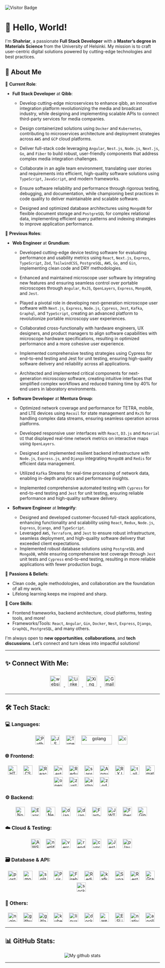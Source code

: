 ![Visitor Badge](https://visitor-badge.laobi.icu/badge?page_id=shahsau.shahsau)

# 👋 Hello, World!

I'm **Shahriar**, a passionate **Full Stack Developer** with a **Master’s degree in Materials Science** from the University of Helsinki. My mission is to craft user-centric digital solutions powered by cutting-edge technologies and best practices.

## 🚀 About Me

🌟 **Current Role**:
 - **Full Stack Developer** at **Qibb**:
   - Develop cutting-edge microservices to enhance qibb, an innovative integration platform revolutionizing the media and broadcast industry, while designing and implementing scalable APIs to connect third-party services for media companies.

   - Design containerized solutions using `Docker` and `Kubernetes`, contributing to microservices architecture and deployment strategies across `AWS` and `GCP` cloud platforms.

   - Deliver full-stack code leveraging `Angular`, `Nest.js`, `Node.js`, `Next.js`, `Go`, and `Fiber` to build robust, user-friendly components that address complex media integration challenges.

   - Collaborate in an agile team environment, translating user stories and requirements into efficient, high-quality software solutions using `TypeScript`, `JavaScript`, and modern frameworks.

   - Ensure software reliability and performance through rigorous testing, debugging, and documentation, while championing best practices in code quality to deliver maintainable and scalable software.
     
   - Designed and optimized database architectures using `MongoDB` for flexible document storage and `PostgreSQL` for complex relational data, implementing efficient query patterns and indexing strategies to improve application performance.


🌟 **Previous Roles**:
- **Web Engineer** at **Grundium**:
   - Developed cutting-edge device testing software for evaluating performance and usability metrics using `React`, `Next.js`, `Express`, `TypeScript`, `Zod`, `TailwindCSS`, `PostgreSQL`, `AWS`, `Go`, and `Gin`, implementing clean code and DRY methodologies.

   - Enhanced and maintained microscope user software by integrating new features and ensuring seamless control over portable microscopes through `Angular`, `RxJS`, `OpenLayers`, `Express`, `MongoDB`, and `Jest`.

   - Played a pivotal role in developing next-generation microscope user software with `Next.js`, `Express`, `Node.js`, `Cypress`, `Jest`, `Kafka`, `Graphql`, and `TypeScript`, creating an advanced platform to revolutionize portable microscopy user experiences.

   - Collaborated cross-functionally with hardware engineers, UX designers, and product managers to align software capabilities with microscope hardware specifications, resulting in optimized performance and a more cohesive user experience.

   - Implemented comprehensive testing strategies using Cypress for end-to-end testing and Jest for unit testing, ensuring high-quality software delivery and reliability across all applications.

   - Architected and implemented critical components for next-generation microscopy software, creating intuitive interfaces that simplified complex workflows and reduced training time by 40% for end users in laboratory environments.

- **Software Developer** at **Mentura Group**:
  - Optimized network coverage and performance for TETRA, mobile, and LTE devices using `Recoil` for state management and `RxJS` for handling complex data streams, ensuring seamless operation across platforms.

  - Developed responsive user interfaces with `React`, `D3.js` and `Material UI` that displayed real-time network metrics on interactive maps using `OpenLayers`.

  - Designed and implemented resilient backend infrastructure with `Node.js`, `Express.js`, and `Django` integrating `MongoDB` and `Redis` for efficient data management.

  - Utilized `Kafka` Streams for real-time processing of network data, enabling in-depth analytics and performance insights.

  - Implemented comprehensive automated testing with `Cypress` for end-to-end testing and `Jest` for unit testing, ensuring reliable performance and high-quality software delivery.

 
- **Software Engineer** at **Integrify**:
  - Designed and developed customer-focused full-stack applications, enhancing functionality and scalability using `React`, `Redux`, `Node.js`, `Express`, `Django`, and `TypeScript`.
  - Leveraged `AWS`, `Terraform`, and `Jest` to ensure robust infrastructure, seamless deployment, and high-quality software delivery that exceeded client expectations.
  - Implemented robust database solutions using `PostgreSQL` and `MongoDB`, while ensuring comprehensive test coverage through `Jest` unit tests and `Cypress` end-to-end testing, resulting in more reliable applications with fewer production bugs.

🌟 **Passions & Beliefs**:
- Clean code, agile methodologies, and collaboration are the foundation of all my work.
- Lifelong learning keeps me inspired and sharp.

💼 **Core Skills**:
- Frontend frameworks, backend architecture, cloud platforms, testing tools, and more!
- Frameworks/Tools: `React`, `Angular`, `Gin`, `Docker`, `Nest`, `Express`, `Django`, `GraphQL`, `PostgreSQL`, and many others.

I'm always open to **new opportunities**, **collaborations**, and **tech discussions**. Let’s connect and turn ideas into impactful solutions!

---

## ✨ Connect With Me:

<p align="center">
  <a href="https://shahsau.vercel.app/" target="_blank" rel="noopener noreferrer">
    <img src="https://img.shields.io/badge/website-000000?style=for-the-badge&logo=About.me&logoColor=white" alt="website" height="35" style="margin:10px">
  </a>
  <a href="https://www.linkedin.com/in/shahriar-saurov/" target="_blank" rel="noopener noreferrer">
    <img src="https://img.shields.io/badge/LinkedIn-0077B5?style=for-the-badge&logo=linkedin&logoColor=white" alt="LinkedIn" height="35" style="margin:10px">
  </a>
<!--   <a href="https://twitter.com/saurov_shahriar" target="_blank" rel="noopener noreferrer">
    <img src="https://img.shields.io/badge/Twitter-1DA1F2?style=for-the-badge&logo=twitter&logoColor=white" alt="Twitter" height="35" style="margin:10px">
  </a> -->
  <a href="https://www.xing.com/profile/Shahriar_Saurov/web_profiles" target="_blank" rel="noopener noreferrer">
    <img src="https://img.shields.io/badge/xing-%23006567.svg?style=for-the-badge&logo=xing&logoColor=white" alt="Xing" height="35" style="margin:10px">
  </a>
  <a href="mailto:shahriarksaurov@gmail.com">
    <img src="https://img.shields.io/badge/Gmail-D14836?style=for-the-badge&logo=gmail&logoColor=white" alt="Gmail" height="35" style="margin:10px">
  </a>
</p>

---

## 🛠️ Tech Stack:

### 💻 Languages:
<div align="center">
  <img src="https://img.shields.io/badge/Python-3776AB?style=for-the-badge&logo=python&logoColor=white" alt="Python" height="30" style="vertical-align:top; margin:4px">&nbsp;&nbsp;
  <img src="https://img.shields.io/badge/JavaScript-323330?style=for-the-badge&logo=javascript&logoColor=F7DF1E" alt="JS" height="30" style="vertical-align:top; margin:4px">&nbsp;&nbsp;
  <img src="https://img.shields.io/badge/TypeScript-007ACC?style=for-the-badge&logo=typescript&logoColor=white" alt="Typescript" height="30" style="vertical-align:top; margin:4px">&nbsp;&nbsp;
  <img src="https://img.shields.io/badge/go-%2300ADD8.svg?style=for-the-badge&logo=go&logoColor=white" alt="golang" height="30" width="100" style="vertical-align:top; margin:4px">&nbsp;&nbsp;
  <img src="https://img.shields.io/badge/C-00599C?style=for-the-badge&logo=c&logoColor=white" alt="c" height="30" style="vertical-align:top; margin:4px">&nbsp;&nbsp;
</div>

### 🌐 Frontend:
<div align="center">
  <img src="https://img.shields.io/badge/HTML5-E34F26?style=for-the-badge&logo=html5&logoColor=white" alt="HTML5" height="30" style="vertical-align:top; margin:4px">&nbsp;&nbsp;
  <img src="https://img.shields.io/badge/CSS3-1572B6?style=for-the-badge&logo=css3&logoColor=white" alt="CSS3" height="30" style="vertical-align:top; margin:4px">&nbsp;&nbsp;
  <img src="https://img.shields.io/badge/React-20232A?style=for-the-badge&logo=react&logoColor=61DAFB" alt="React" height="30" style="vertical-align:top; margin:4px">&nbsp;&nbsp;
  <img src="https://img.shields.io/badge/next.js-000000?style=for-the-badge&logo=nextdotjs&logoColor=white" alt="next-js" height="30" style="vertical-align:top; margin:4px">&nbsp;&nbsp; 
  <img src="https://img.shields.io/badge/redux-%23593d88.svg?style=for-the-badge&logo=redux&logoColor=white" alt="Redux" height="30" style="vertical-align:top; margin:4px">&nbsp;&nbsp;
  <img src="https://img.shields.io/badge/Sass-CC6699?style=for-the-badge&logo=sass&logoColor=white" alt="sass" height="30" style="vertical-align:top; margin:4px">&nbsp;&nbsp;
  <img src="https://img.shields.io/badge/angular-%23DD0031.svg?style=for-the-badge&logo=angular&logoColor=white" alt="Angular" height="30" style="vertical-align:top; margin:4px">&nbsp;&nbsp;
  <img src="https://img.shields.io/badge/rxjs-%23B7178C.svg?style=for-the-badge&logo=reactivex&logoColor=white"  alt="RXJS" height="30" style="vertical-align:top; margin:4px">&nbsp;&nbsp;
  <img src="https://img.shields.io/badge/Tailwind_CSS-38B2AC?style=for-the-badge&logo=tailwind-css&logoColor=white" alt="tailwind" height="30" style="vertical-align:top; margin:4px">&nbsp;&nbsp;
  <img src="https://img.shields.io/badge/Material%20UI-007FFF?style=for-the-badge&logo=mui&logoColor=white" alt="material-UI" height="30" style="vertical-align:top; margin:4px">&nbsp;&nbsp;
 <img src='https://img.shields.io/badge/Openlayers-100000?style=for-the-badge&logo=openlayers&logoColor=white&labelColor=41C73F&color=34CA52' alt="openlayers" height="30" style="vertical-align:top; margin:4px">&nbsp;&nbsp;
<!--   <img src="https://img.shields.io/badge/Gatsby-%23663399.svg?style=for-the-badge&logo=gatsby&logoColor=white" alt="gatsby-js" height="30" style="vertical-align:top; margin:4px">&nbsp;&nbsp;  -->
<!--   <img src="https://img.shields.io/badge/chakra-%234ED1C5.svg?style=for-the-badge&logo=chakraui&logoColor=white" alt="chakra-ui" height="30" style="vertical-align:top; margin:4px">&nbsp;&nbsp;  -->
  <img src="https://img.shields.io/badge/zustand-%2320232a.svg?style=for-the-badge&logo=react&logoColor=%2361DAFB" alt="zystand" height="30" style="vertical-align:top; margin:4px">&nbsp;&nbsp; 
  <img src="https://img.shields.io/badge/astro-%232C2052.svg?style=for-the-badge&logo=astro&logoColor=white" alt="astro" height="30" style="vertical-align:top; margin:4px">&nbsp;&nbsp; 
  <img src="https://img.shields.io/badge/zod-2ea44f?logo=zod&logoColor=%23f0f0f0&style=for-the-badge" alt="zod"height="30" style="vertical-align:top; margin:4px">&nbsp;&nbsp;
</div>

### ⚙️ Backend:
<div align="center">
  <img src="https://img.shields.io/badge/Node.js-339933?style=for-the-badge&logo=nodedotjs&logoColor=white" alt="Node" height="30" style="vertical-align:top; margin:4px">&nbsp;&nbsp;
  <img src="https://img.shields.io/badge/express.js-%23404d59.svg?style=for-the-badge&logo=express&logoColor=%2361DAFB" alt="Express" height="30" style="vertical-align:top; margin:4px">&nbsp;&nbsp;
  <img src="https://img.shields.io/badge/nestjs-%23E0234E.svg?style=for-the-badge&logo=nestjs&logoColor=white" alt="NestJS" height="30" style="vertical-align:top; margin:4px">&nbsp;&nbsp;
  <img src="https://img.shields.io/badge/Django-092E20?style=for-the-badge&logo=django&logoColor=white" alt="django" height="30" style="vertical-align:top; margin:4px">&nbsp;&nbsp;
  <img src="https://img.shields.io/badge/django%20rest-ff1709?style=for-the-badge&logo=django&logoColor=white" alt="django-rest" height="30" style="vertical-align:top; margin:4px">&nbsp;&nbsp;
  <img src="https://img.shields.io/badge/FastAPI-005571?style=for-the-badge&logo=fastapi" alt="Fast-API" height="30" style="vertical-align:top; margin:4px">&nbsp;&nbsp;
  <img src="https://img.shields.io/badge/JWT-000000?style=for-the-badge&logo=JSON%20web%20tokens&logoColor=white" alt="JWT" height="30" style="vertical-align:top; margin:4px">&nbsp;&nbsp;
  <img src="https://img.shields.io/badge/Go%20Fiber-gray?style=for-the-badge&logo=go&logoColor=white" alt="Fiber" height="30" style="vertical-align:top; margin:4px">&nbsp;&nbsp; 
  <img src="https://img.shields.io/badge/Gin-black?style=for-the-badge&logo=gin&logoColor=white" alt="Gin-go" height="30" style="vertical-align:top; margin:4px">&nbsp;&nbsp;
</div>

### ☁️ Cloud & Testing:
<div align="center">
  <img src="https://img.shields.io/badge/AWS-%23FF9900.svg?style=for-the-badge&logo=amazon-aws&logoColor=white" alt="AWS" height="30" style="vertical-align:top; margin:4px">&nbsp;&nbsp;
  <img src="https://img.shields.io/badge/Netlify-00C7B7?style=for-the-badge&logo=netlify&logoColor=white" alt="netlify" height="30" style="vertical-align:top; margin:4px">&nbsp;&nbsp;
  <img src="https://img.shields.io/badge/vercel-%23000000.svg?style=for-the-badge&logo=vercel&logoColor=white" alt="vercel" height="30" style="vertical-align:top; margin:4px">&nbsp;&nbsp;
  <img src="https://img.shields.io/badge/Render-%46E3B7.svg?style=for-the-badge&logo=render&logoColor=white" alt="render" height="30" style="vertical-align:top; margin:4px">&nbsp;&nbsp;
  <img src="https://img.shields.io/badge/-cypress-%23E5E5E5?style=for-the-badge&logo=cypress&logoColor=058a5e" alt="cypress" height="30" style="vertical-align:top; margin:4px">&nbsp;&nbsp;
  <img src="https://img.shields.io/badge/-jest-%23C21325?style=for-the-badge&logo=jest&logoColor=white" alt="Jest" height="30" style="vertical-align:top; margin:4px">&nbsp;&nbsp;
  <img src="https://img.shields.io/badge/-playwright-%232EAD33?style=for-the-badge&logo=playwright&logoColor=white" alt="playwright" height="30" style="vertical-align:top; margin:4px">&nbsp;&nbsp;
</div>

### 🗃️ Database & API:
<div align="center">
 <img src="https://img.shields.io/badge/PostgreSQL-316192?style=for-the-badge&logo=postgresql&logoColor=white" alt="postgre" height="30" style="vertical-align:top; margin:4px">&nbsp;&nbsp;
 <img src="https://img.shields.io/badge/MongoDB-4EA94B?style=for-the-badge&logo=mongodb&logoColor=white" alt="mongo" height="30" style="vertical-align:top; margin:4px">&nbsp;&nbsp;	
 <img src="https://img.shields.io/badge/SQLite-07405E?style=for-the-badge&logo=sqlite&logoColor=white" alt="sqlite" height="30" style="vertical-align:top; margin:4px">&nbsp;&nbsp;	
 <img src="https://img.shields.io/badge/Prisma-3982CE?style=for-the-badge&logo=Prisma&logoColor=white" alt="Prisma" height="30" style="vertical-align:top; margin:4px">&nbsp;&nbsp;
 <img src="https://img.shields.io/badge/firebase-ffca28?style=for-the-badge&logo=firebase&logoColor=black" alt="Firebase" height="30" style="vertical-align:top; margin:4px">&nbsp;&nbsp;
 <img src="https://img.shields.io/badge/redis-CC0000.svg?&style=for-the-badge&logo=redis&logoColor=white" alt="Redis" height="30" style="vertical-align:top; margin:4px">&nbsp;&nbsp;
  <img src="https://img.shields.io/badge/Apache%20Kafka-000?style=for-the-badge&logo=apachekafka" alt="kafka" height="30" style="vertical-align:top; margin:4px">&nbsp;&nbsp;
 <img src="https://img.shields.io/badge/Supabase-3ECF8E?style=for-the-badge&logo=supabase&logoColor=white" alt="Supabase" height="30" style="vertical-align:top; margin:4px">&nbsp;&nbsp;
 <img src="https://img.shields.io/badge/restapi-109989?style=for-the-badge&logo=FASTAPI&logoColor=white" alt="Rest Api" height="30" style="vertical-align:top; margin:4px">&nbsp;&nbsp;
 <img src="https://img.shields.io/badge/GraphQl-E10098?style=for-the-badge&logo=graphql&logoColor=white" alt="GraphQl" height="30" style="vertical-align:top; margin:4px">&nbsp;&nbsp;
 <img src="https://img.shields.io/badge/Socket.io-black?style=for-the-badge&logo=socket.io&badgeColor=010101" alt="socket" height="30" style="vertical-align:top; margin:4px">&nbsp;&nbsp;
</div>

### 🎯 Others:
<div align="center">
 <img src="https://img.shields.io/badge/nginx-%23009639.svg?style=for-the-badge&logo=nginx&logoColor=white" alt="nginx" height="30" style="vertical-align:top; margin:4px">&nbsp;&nbsp;
<!--  <img src="https://img.shields.io/badge/Figma-F24E1E?style=for-the-badge&logo=figma&logoColor=white" alt="figma" height="30" style="vertical-align:top; margin:4px">&nbsp;&nbsp; -->
 <img src="https://img.shields.io/badge/github%20actions-%232671E5.svg?style=for-the-badge&logo=githubactions&logoColor=white" alt="github" height="30" style="vertical-align:top; margin:4px">&nbsp;&nbsp;
 <img src="https://img.shields.io/badge/gitlab%20ci-%23181717.svg?style=for-the-badge&logo=gitlab" alt="gitlab" height="30" style="vertical-align:top; margin:4px">&nbsp;&nbsp;
 <img src="https://img.shields.io/badge/kubernetes-%23326ce5.svg?style=for-the-badge&logo=kubernetes&logoColor=white" alt="kubernetes" height="30" style="vertical-align:top; margin:4px">&nbsp;&nbsp;
 <img src="https://img.shields.io/badge/Linux-FCC624?style=for-the-badge&logo=linux&logoColor=black" alt="linux" height="30" style="vertical-align:top; margin:4px">&nbsp;&nbsp;
 <img src="https://img.shields.io/badge/Docker-2CA5E0?style=for-the-badge&logo=docker&logoColor=white" alt="docker" height="30" style="vertical-align:top; margin:4px">&nbsp;&nbsp;
 <img src="https://img.shields.io/badge/webpack-%238DD6F9.svg?style=for-the-badge&logo=webpack&logoColor=black" alt="webpack" height="30" style="vertical-align:top; margin:4px">&nbsp;&nbsp;
 <img src="https://img.shields.io/badge/ESLint-4B3263?style=for-the-badge&logo=eslint&logoColor=white" alt="ESLint" height="30" style="vertical-align:top; margin:4px">&nbsp;&nbsp;
 <img src="https://img.shields.io/badge/React_Native-20232A?style=for-the-badge&logo=react&logoColor=61DAFB" alt="native" height="30" style="vertical-align:top; margin:4px">&nbsp;&nbsp;
 <img src="https://img.shields.io/badge/-ApolloGraphQL-311C87?style=for-the-badge&logo=apollo-graphql" alt="apollo-graphq" height="30" style="vertical-align:top; margin:4px">&nbsp;&nbsp;
</div>

---

## 📊 GitHub Stats:
<div align="center">
 <img src="https://github-readme-stats.vercel.app/api?username=shahsau&&show_icons=true&title_color=ffffff&icon_color=bb2acf&text_color=daf7dc&bg_color=151515" alt="My github stats" > 
<!--  <img  src="https://github-readme-streak-stats.herokuapp.com?user=shahsau&theme=vue-dark&hide_border=true&date_format=M%20j%5B%2C%20Y%5D" alt="My github stats" /> -->
</div>

---
